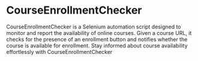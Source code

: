 # CourseEnrollmentChecker
CourseEnrollmentChecker is a Selenium automation script designed to monitor and report the availability of online courses. Given a course URL, it checks for the presence of an enrollment button and notifies whether the course is available for enrollment. Stay informed about course availability effortlessly with CourseEnrollmentChecker
